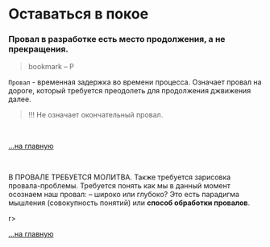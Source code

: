 <div class="navi"><nav id="navi"><!-- js --></nav></div>

# Оставаться в покое

### Провал в разработке есть место продолжения, а не прекращения.

>bookmark – P

`Провал` - временная задержка во времени процесса. Означает провал на дороге, который требуется преодолеть для продолжения джвижения далее.

>!!! Не означает окончательный провал.

<br>

[…на главную](/)

<br>

<!-- ![image](https://3.bp.blogspot.com/-l2K2uY0rcTo/YHkJRWSiOuI/AAAAAAAAGfo/TV82JslYcx8iE1qpKlO20NBED8gaABzlQCK4BGAYYCw/s800/%25D0%2598%25D0%25B7%25D0%25BE%25D0%25B1%25D1%2580%25D0%25B0%25D0%25B6%25D0%25B5%25D0%25BD%25D0%25B8%25D0%25B5%2BPNG-765391.png) -->

В ПРОВАЛЕ ТРЕБУЕТСЯ МОЛИТВА.
Также требуется зарисовка провала-проблемы.
Требуется понять как мы в данный момент осознаем наш провал: – широко или глубоко? Это есть парадигма мышления (совокупность понятий) или **способ обработки провалов**. 

r>

[…на главную](/)

<br>

<script src="assets/js/navi.js"></script>